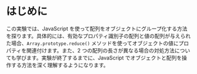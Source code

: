 # はじめに

この実験では、JavaScript を使って配列をオブジェクトにグループ化する方法を探ります。具体的には、有効なプロパティ識別子の配列と値の配列が与えられた場合、`Array.prototype.reduce()` メソッドを使ってオブジェクトの値にプロパティを関連付けます。また、2 つの配列の長さが異なる場合の対処方法についても学びます。実験が終了するまでに、JavaScript でオブジェクトと配列を操作する方法を深く理解するようになります。
